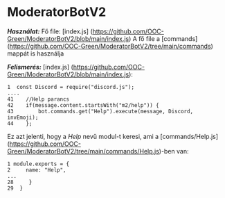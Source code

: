 # ModeratorBotV2

***Használat:***
Fő file: [index.js] (https://github.com/OOC-Green/ModeratorBotV2/blob/main/index.js)
A fő file a [commands] (https://github.com/OOC-Green/ModeratorBotV2/tree/main/commands) mappát is használja

***Felismerés:***
[index.js] (https://github.com/OOC-Green/ModeratorBotV2/blob/main/index.js):
```    
1  const Discord = require("discord.js");
....
41    //Help parancs
42    if(message.content.startsWith("m2/help")) {
43        bot.commands.get("Help").execute(message, Discord, invEmoji);
44    };
```
Ez azt jelenti, hogy a *Help* nevű modul-t keresi, ami a [commands/Help.js] (https://github.com/OOC-Green/ModeratorBotV2/tree/main/commands/Help.js)-ben van:
```
1 module.exports = {
2     name: "Help",
...
28     }
29  }
```
